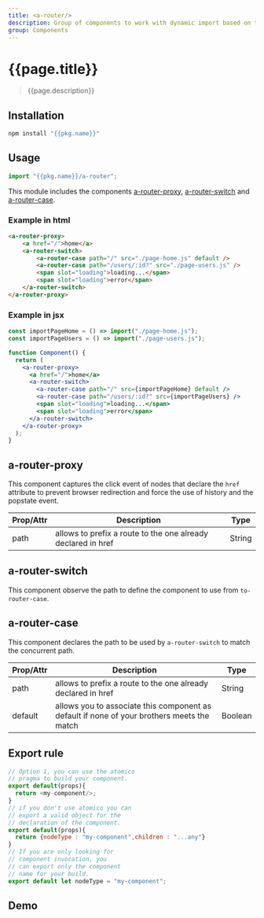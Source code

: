 ```yaml
---
title: <a-router/>
description: Group of components to work with dynamic import based on the browser path
group: Components
---
```


# {{page.title}}

> {{page.description}}

## Installation

```bash
npm install "{{pkg.name}}"
```

## Usage

```jsx
import "{{pkg.name}}/a-router";
```

This module includes the components [a-router-proxy](#a-router-proxy), [a-router-switch](#a-router-switch) and [a-router-case](#a-router-case).

### Example in html

```html
<a-router-proxy>
    <a href="/">home</a>
    <a-router-switch>
        <a-router-case path="/" src="./page-home.js" default />
        <a-router-case path="/users/:id?" src="./page-users.js" />
        <span slot="loading">loading...</span>
        <span slot="loading">error</span>
    </a-router-switch>
</a-router-proxy>
```

### Example in jsx

```jsx
const importPageHome = () => import("./page-home.js");
const importPageUsers = () => import("./page-users.js");

function Component() {
  return (
    <a-router-proxy>
      <a href="/">home</a>
      <a-router-switch>
        <a-router-case path="/" src={importPageHome} default />
        <a-router-case path="/users/:id?" src={importPageUsers} />
        <span slot="loading">loading...</span>
        <span slot="loading">error</span>
      </a-router-switch>
    </a-router-proxy>
  );
}
```

## a-router-proxy

This component captures the click event of nodes that declare the `href` attribute to prevent browser redirection and force the use of history and the popstate event.

| Prop/Attr | Description                                                  | Type   |
| --------- | ------------------------------------------------------------ | ------ |
| path      | allows to prefix a route to the one already declared in href | String |

## a-router-switch

This component observe the path to define the component to use from `to-router-case`.

## a-router-case

This component declares the path to be used by `a-router-switch` to match the concurrent path.

| Prop/Attr | Description                                                                                | Type    |
| --------- | ------------------------------------------------------------------------------------------ | ------- |
| path      | allows to prefix a route to the one already declared in href                               | String  |
| default   | allows you to associate this component as default if none of your brothers meets the match | Boolean |

## Export rule

```js
// Option 1, you can use the atomico
// pragma to build your component.
export default(props){
  return <my-component/>;
}
// if you don't use atomico you can
// export a valid object for the
// declaration of the component.
export default(props){
  return {nodeType : "my-component",children : "...any"}
}
// If you are only looking for
// component invocation, you
// can export only the component
// name for your build.
export default let nodeType = "my-component";
```

## Demo

<a-showcase src="a-router.showcase.js"></a-showcase>

<script type="module" src="../a-showcase/a-showcase.js"></script>
